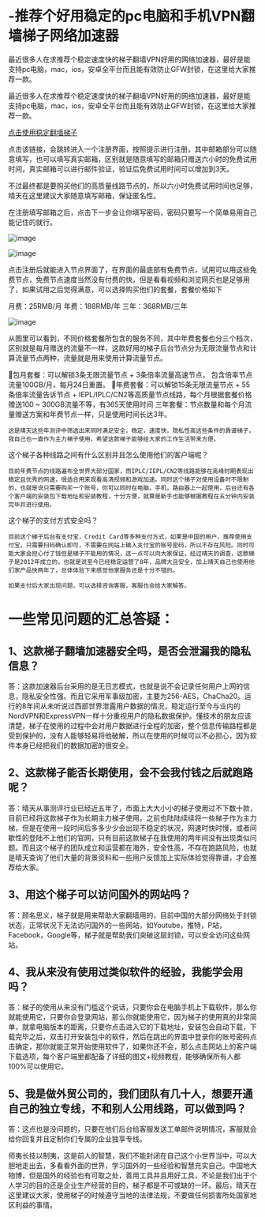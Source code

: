 # -推荐个好用稳定的pc电脑和手机VPN翻墙梯子网络加速器
最近很多人在求推荐个稳定速度快的梯子翻墙VPN好用的网络加速器，最好是能支持pc电脑，mac，ios，安卓全平台而且能有效防止GFW封锁，在这里给大家推荐一款。

最近很多人在求推荐个稳定速度快的梯子翻墙VPN好用的网络加速器，最好是能支持pc电脑，mac，ios，安卓全平台而且能有效防止GFW封锁，在这里给大家推荐一款。

[点击使用稳定翻墙梯子](https://xbsj4621.fun/i/ri067) 

点击该链接，会跳转进入一个注册界面，按照提示进行注册，其中邮箱部分可以随意填写，也可以填写真实邮箱，区别就是随意填写的邮箱只赠送六小时的免费试用时间，真实邮箱可以进行邮件验证，验证后免费试用时间可以增加到3天。

不过最终都是要购买他们的高质量线路节点的，所以六小时免费试用时间也足够，晴天在这里建议大家随意填写邮箱，保证匿名性。

在注册填写邮箱之后，点击下一步会让你填写密码，密码只要写一个简单易用自己能记住的就行。

![image](https://www.textarea.com/image/1faba90e9f56f34a4cf808f742b205f4.jpg!w1920!h1080!t.jpg)

![image](https://www.textarea.com/image/d34aa06b2bc1df74439c45fa0b5f16dc.jpg!w1920!h1080!t.jpg)

点击注册后就能进入节点界面了，在界面的最底部有免费节点，试用可以用这些免费节点，免费节点速度当然没有付费的快，但是看看视频和浏览网页也是足够用了，如果试用之后觉得满意，可以选择购买他们的套餐，套餐价格如下

月费：25RMB/月
年费：188RMB/年
三年：368RMB/三年

![image](https://www.textarea.com/image/07f69065e925279543f58c0a46bd4d58.jpg!w1920!h1080!t.jpg)

从图里可以看到，不同价格套餐所包含的服务不同，其中年费套餐也分三个档次，区别就是每月赠送的流量不一样，这款好用的梯子后台节点分为无限流量节点和计算流量节点两种，流量就是用来使用计算流量节点。

包月套餐：可以解锁3条无限流量节点 + 3条倍率流量高速节点， 包含倍率节点流量100GB/月，每月24日重置。
年费套餐：可以解锁15条无限流量节点 + 55条倍率流量告诉节点 + IEPL/IPLC/CN2等高质量节点线路，每个月根据套餐价格赠送100 ~ 300GB流量不等，有365天使用时间
	三年套餐：节点数量和每个月流量赠送方案和年费节点一样，只是使用时间长达3年。

	这是晴天这些年测评中筛选出来同时满足安全，稳定，速度快，隐私性高这些条件的靠谱梯子，我自己也一直作为主力梯子使用，希望这款梯子能够给大家的工作生活带来方便。

这个梯子各种线路之间有什么区别并且怎么使用他们的客户端呢？

	目前年费节点的线路遍布全世界大部分国家，而IPLC/IEPL/CN2等线路能够在高峰时期表现出稳定且优秀的网速，很适合用来观看高清视频和游戏加速。同时这个梯子对使用设备时不限制的，也就是说只需要购买一个账号，你可以同时在电脑，手机，路由器上一起使用，后台还有各个客户端的安装包下载地址和安装教程，十分方便，就算是新手也能够根据教程在五分钟内安装完毕并进行使用。

这个梯子的支付方式安全吗？

	目前这个梯子后台有支付宝，Credit Card等多种支付方式，如果是中国的用户，推荐使用支付宝，只需要扫码确认即可，不需要在网站上输入支付宝的账号密码，所以不存在风险。同时可能大家会担心付了钱但是梯子不能用的情况，这一点可以向大家保证，经过晴天的调查，这款梯子是2012年成立的，也就是说至今已经稳定运营了8年，品牌大且安全，加上晴天自己也使用他们家产品快两年了，总体体验下来感觉他家服务还是十分不错的。

	如果支付后大家出现问题，可以选择咨询客服，客服也会给大家解答。

# 一些常见问题的汇总答疑：

## 1、这款梯子翻墙加速器安全吗，是否会泄漏我的隐私信息？

答：这款加速器后台采用的是无日志模式，也就是说不会记录任何用户上网的信息，隐私安全性强。而且它采用军事级加密，主要为256-AES，ChaCha20。运行的8年间从未听说过西部世界泄露用户数据的情况，稳定运行至今与业内的NordVPN和ExpressVPN一样十分重视用户的隐私数据保护。懂技术的朋友应该清楚，梯子在使用的过程中会对用户数据进行全程的加密，整个信息传输路程都是受到保护的，没有人能够轻易将他破解，所以在使用的时候可以不必担心，因为软件本身已经把我们的数据加密的很安全。

## 2、这款梯子能否长期使用，会不会我付钱之后就跑路呢？

答：晴天从事测评行业已经近五年了，市面上大大小小的梯子使用过不下数十款，目前已经将这款梯子作为长期主力梯子使用。之前也陆陆续续将一些梯子作为主力梯，但是在使用一段时间后多多少少会出现不稳定的状况，网速时快时慢，或者间歇性的登陆不上他们的官网，只有目前这款梯子在我使用的两年间没有出现类似问题。而且这个梯子的团队成立和运营都在海外，安全性高，不存在跑路风险，也就是晴天查询了他们大量的背景资料和一些用户反馈加上实际体验觉得靠谱，才会推荐给大家。

## 3、用这个梯子可以访问国外的网站吗？

答：顾名思义，梯子就是用来帮助大家翻墙用的，目前中国的大部分网络处于封锁状态，正常状况下无法访问国外的一些网站，如Youtube，推特，P站，Facebook，Google等，梯子就是帮助我们突破这层封锁，可以安全访问这些网站。

## 4、我从来没有使用过类似软件的经验，我能学会用吗？

答：梯子的使用从来没有门槛这个说话，只要你会在电脑手机上下载软件，那么你就能使用它，只要你会登录网站，那么你就能使用它，因为梯子的使用真的非常简单，就拿电脑版本的距离，只要你点击进入它的下载地址，安装包会自动下载，下载完毕之后，双击打开安装包中的软件，然后在跳出的界面中登录你的账号密码点击确定，那你就能正常开始使用软件了，如果你还不会，那么点击网站上的客户端下载选项，每个客户端里都配备了详细的图文+视频教程，能够确保所有人都100%可以使用它。

## 5、我是做外贸公司的，我们团队有几十人，想要开通自己的独立专线，不和别人公用线路，可以做到吗？

答：这点也是没问题的，只要在他们后台给客服发送工单邮件说明情况，客服就会给你回复并且定制你们专属的企业独享专线。

	
师夷长技以制夷，这是前人的智慧，我们不能封闭在自己这个小世界当中，可以大胆地走出去，多看看外面的世界，学习国外的一些经验和智慧充实自己。中国地大物博，但是国外的经验也有可取之处，善用工具并且用好工具，不论是我们出于个人学习的目的还是企业生产经营的目的，梯子都是不可或缺的一环。最后，晴天在这里建议大家，使用梯子的时候遵守当地的法律法规，不要做任何损害所处国家地区利益的事情。
